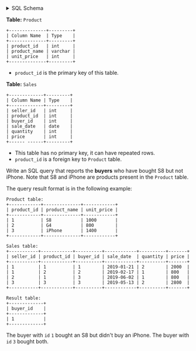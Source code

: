 <details>
<summary> SQL Schema</summary>

```sql
DROP TABLE IF EXISTS Product;

CREATE TABLE IF NOT EXISTS
  Product (product_id int, product_name varchar(10), unit_price int);

INSERT INTO
  Product (product_id, product_name, unit_price)
VALUES
  ('1', 'S8', '1000'),
  ('2', 'G4', '800'),
  ('3', 'iPhone', '1400');


DROP TABLE IF EXISTS Sales;

CREATE TABLE IF NOT EXISTS
  Sales (seller_id int, product_id int, buyer_id int, sale_date date, quantity int, price int);

INSERT INTO
  Sales (seller_id, product_id, buyer_id, sale_date, quantity, price)
VALUES
  ('1', '1', '1', '2019-01-21', '2', '2000'),
  ('1', '2', '2', '2019-02-17', '1', '800'),
  ('2', '1', '3', '2019-06-02', '1', '800'),
  ('3', '3', '3', '2019-05-13', '2', '2800');
```

</details>

**Table:** `Product`

```
+--------------+---------+
| Column Name  | Type    |
+--------------+---------+
| product_id   | int     |
| product_name | varchar |
| unit_price   | int     |
+--------------+---------+
```

- `product_id` is the primary key of this table.

**Table:** `Sales`

```
+-------------+---------+
| Column Name | Type    |
+-------------+---------+
| seller_id   | int     |
| product_id  | int     |
| buyer_id    | int     |
| sale_date   | date    |
| quantity    | int     |
| price       | int     |
+------ ------+---------+
```

- This table has no primary key, it can have repeated rows.
- `product_id` is a foreign key to `Product` table.

Write an SQL query that reports the **buyers** who have bought S8 but not iPhone. Note that S8 and iPhone are products present in the `Product` table.

The query result format is in the following example:

```
Product table:
+------------+--------------+------------+
| product_id | product_name | unit_price |
+------------+--------------+------------+
| 1          | S8           | 1000       |
| 2          | G4           | 800        |
| 3          | iPhone       | 1400       |
+------------+--------------+------------+

Sales table:
+-----------+------------+----------+------------+----------+-------+
| seller_id | product_id | buyer_id | sale_date  | quantity | price |
+-----------+------------+----------+------------+----------+-------+
| 1         | 1          | 1        | 2019-01-21 | 2        | 2000  |
| 1         | 2          | 2        | 2019-02-17 | 1        | 800   |
| 2         | 1          | 3        | 2019-06-02 | 1        | 800   |
| 3         | 3          | 3        | 2019-05-13 | 2        | 2800  |
+-----------+------------+----------+------------+----------+-------+

Result table:
+-------------+
| buyer_id    |
+-------------+
| 1           |
+-------------+
```

The buyer with `id` `1` bought an S8 but didn't buy an iPhone. The buyer with `id` `3` bought both.